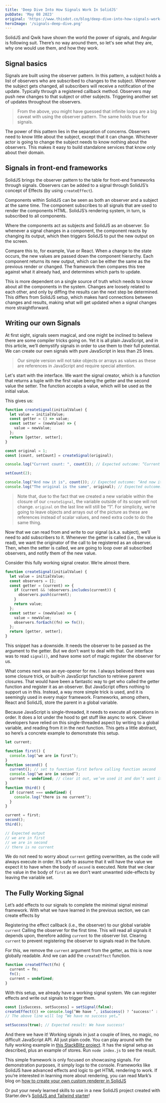 ```yaml
---
title: 'Deep Dive Into How Signals Work In SolidJS'
pubDate: 'May 08 2023'
original: 'https://www.thisdot.co/blog/deep-dive-into-how-signals-work-in-solidjs/'
heroImage: '/signals-deep-dive.png'
---
```


SolidJS and Qwik have shown the world the power of signals, and Angular is
following suit. There’s no way around them, so let's see what they are, why one
would use them, and how they work.

## Signal basics

Signals are built using the observer pattern. In this pattern, a subject holds a
list of observers who are subscribed to changes to the subject. Whenever the
subject gets changed, all subscribers will receive a notification of the update.
Typically through a registered callback method. Observers may push new changes
to that subject or other subjects. Triggering another set of updates throughout
the observers.

> From the above, you might have guessed that infinite loops are a big caveat
> with using the observer pattern. The same holds true for signals.

The power of this pattern lies in the separation of concerns. Observers need to
know little about the subject, except that it can change. Whichever actor is
going to change the subject needs to know nothing about the observers. This
makes it easy to build standalone services that know only about their domain.

## Signals in front-end frameworks

SolidJS brings the observer pattern to the table for front-end frameworks
through signals. Observers can be added to a signal through SolidJS’s concept of
Effects (by using `createEffect`).

Components within SolidJS can be seen as both an observer and a subject at the
same time. The component subscribes to all signals that are used to render the
components HTML. SolidJS’s rendering system, in turn, is subscribed to all
components.

Where the components act as subjects and SolidJS as an observer. So whenever a
signal changes in a component, the component reacts by changing its output,
which then triggers SolidJS to put the new output on the screen.

Compare this to, for example, Vue or React. When a change to the state occurs,
the new values are passed down the component hierarchy. Each component returns
its new output, which can be either the same as the previous render or changed.
The framework then compares this tree against what it already had, and
determines which parts to update.

This is more dependent on a single source of truth which needs to know about all
the components in the system. Changes are loosely related to each other, and
only by diffing the results can the next step be determined. This differs from
SolidJS setup, which makes hard connections between changes and results, making
what will get updated when a signal changes more straightforward.

## Writing our own Signals

At first sight, signals seem magical, and one might be inclined to believe there
are some compiler tricks going on. Yet it is all plain JavaScript, and in this
article, we’ll demystify signals in order to use them to their full potential.
We can create our own signals with pure JavaScript in less than 25 lines.

> Our simple version will not take objects or arrays as values as these are
> references in JavaScript and require special attention.

Let's start with the interface. We want the signal creator, which is a function
that returns a tuple with the first value being the getter and the second value
the setter. The function accepts a value, which will be used as the initial
value.

This gives us:

```javascript
function createSignal(initialValue) {
  let value = initialValue;
  const getter = () => value;
  const setter = (newValue) => {
    value = newValue;
  };
  return [getter, setter];
}

const original = 1;
const [count, setCount] = createSignal(original);

console.log("Current count: ", count()); // Expected outcome: “Current count: 1”

setCount(2);

console.log("And now it is", count()); // Expected outcome: “And now it is 2”
console.log("The original is the same", original); // Expected outcome: “The original is the same 1”
```

> Note that, due to the fact that we created a new variable within the closure
> of our `createSignal`, the variable outside of its scope will not change.
> `original` on the last line will still be “1”. For simplicity, we’re going to
> leave objects and arrays out of the picture as these are references instead of
> scalar values, and need extra code to do the same thing.

Now that we can read from and write to our signal (a.k.a. subject), we’ll need
to add subscribers to it. Whenever the getter is called (i.e., the value is
read), we want the originator of the call to be registered as an observer. Then,
when the setter is called, we are going to loop over all subscribed observers,
and notify them of the new value.

Consider this fully working signal creator. We’re almost there.

```javascript
function createSignal(initialValue) {
  let value = initialValue;
  const observers = [];
  const getter = (current) => {
    if (current && !observers.includes(current)) {
      observers.push(current);
    }
    return value;
  };
  const setter = (newValue) => {
    value = newValue;
    observers.forEach((fn) => fn());
  };
  return [getter, setter];
}
```

This snippet has a downside. It needs the observer to be passed as the argument
to the getter. But we don’t want to deal with that. Our interface was to read
`signal()`, and have some sort of magic register the observer for us.

What comes next was an eye-opener for me. I always believed there was some
closure trick, or built-in JavaScript function to retrieve parent closures. That
would have been a fantastic way to get who called the getter function and
register it as an observer. But JavaScript offers nothing to support us in this.
Instead, a way more simple trick is used, and it is seemingly used in every
major framework. Frameworks, among others, React and SolidJS, store the parent
in a global variable.

Because JavaScript is single-threaded, it needs to execute all operations in
order. It does a lot under the hood to get stuff like async to work. Clever
developers have relied on this single-threaded aspect by writing to a global
variable, and reading from it in the next function. This gets a little abstract,
so here’s a concrete example to demonstrate this setup.

```javascript
let current;

function first() {
  console.log(‘we are in first’);
}
function second() {
  current(); // set to function first before calling function second
  console.log(‘we are in second’);
  current = undefined; // clear it out, we’ve used it and don’t want it to pollute 
}
function third() {
  if (current === undefined) {
    console.log(‘there is no current’);
  }
}

current = first;
second();
third();

// Expected output
// we are in first
// we are in second
// there is no current
```

We do not need to worry about `current` getting overwritten, as the code will
always execute in order. It’s safe to assume that it will have the value we
expect it to have when the body of `second` is executed. Note that we clear the
value in the body of `first` as we don’t want unwanted side-effects by leaving
the variable set.

## The Fully Working Signal

Let’s add effects to our signals to complete the minimal signal minimal
framework. With what we have learned in the previous section, we can create
effects by

Registering the effect callback (i.e., the observer) to our global variable
`current` Calling the observer for the first time. This will read all signals it
depends upon, therefore adding `current` to the observer list. Clearing
`current` to prevent registering the observer to signals read in the future.

For this, we remove the `current` argument from the getter, as this is now
globally readable. And we can add the `createEffect` function.

```javascript
function createEffect(fn) {
  current = fn;
  fn();
  current = undefined;
}
```

With this setup, we already have a working signal system. We can register
effects and write out signals to trigger them.

```javascript
const [isSuccess, setSuccess] = setSignal(false);
createEffect(() => console.log(‘We have ‘, isSuccess() ? ‘success!’ : ‘no success yet…’);
// The above line will log “We have no success yet…”

setSuccess(true); // Expected result: We have success!
```

And there we have it! Working signals in just a couple of lines, no magic, no
difficult JavaScript API. All just plain code. You can play around with the
fully working example in
[this StackBlitz project](https://stackblitz.com/edit/node-zuzzhk). It has the
signal setup as described, plus an example of stores. Run `node index.js` to see
the result.

This simple framework is only focused on showcasing signals. For demonstration
purposes, it simply logs to the console. Frameworks like SolidJS have advanced
effects and logic to get HTML rendering to work. If you’re interested in
learning more about rendering, you can read Mark’s blog on
[how to create your own custom renderer in SolidJS](https://www.thisdot.co/blog/how-to-create-your-own-custom-renderer-in-solidjs)

Or put your newly learned skills to use in a new SolidJS project created with
Starter.dev’s
[SolidJS and Tailwind starter](https://starter.dev/kits/solidjs-tailwind/)!
